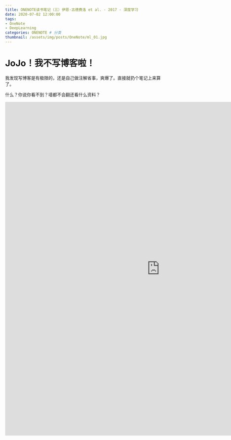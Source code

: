 ```yaml
---
title: ONENOTE读书笔记（三）伊恩·古德费洛 et al. - 2017 - 深度学习
date: 2020-07-02 12:00:00
tags: 
- OneNote
- DeepLearning
categories: ONENOTE # 分类
thumbnail: /assets/img/posts/OneNote/ml_01.jpg
---
```



# JoJo！我不写博客啦！

我发现写博客是有极限的，还是自己做注解省事，爽爆了。直接就扔个笔记上来算了。

什么？你说你看不到？墙都不会翻还看什么资料？

<iframe src="https://onedrive.live.com/embed?cid=79CE635128896AC8&resid=79CE635128896AC8%213195&authkey=AJ3I-63yCcBONnU&em=2" width="1000" height="1080" frameborder="0" scrolling="no"></iframe>